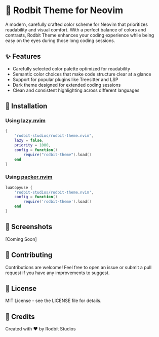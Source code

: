 # 🎨 Rodbit Theme for Neovim

A modern, carefully crafted color scheme for Neovim that prioritizes readability and visual comfort. With a perfect balance of colors and contrasts, Rodbit Theme enhances your coding experience while being easy on the eyes during those long coding sessions.

## ✨ Features

- Carefully selected color palette optimized for readability
- Semantic color choices that make code structure clear at a glance
- Support for popular plugins like Treesitter and LSP
- Dark theme designed for extended coding sessions
- Clean and consistent highlighting across different languages

## 🚀 Installation

### Using [lazy.nvim](https://github.com/folke/lazy.nvim)

```lua
{
    "rodbit-studios/rodbit-theme.nvim",
    lazy = false,
    priority = 1000,
    config = function()
        require("rodbit-theme").load()
    end
}
```

### Using [packer.nvim](https://github.com/wbthomason/packer.nvim)

```lua
luaCopyuse {
    'rodbit-studios/rodbit-theme.nvim',
    config = function()
        require('rodbit-theme').load()
    end
}
```

## 📸 Screenshots

[Coming Soon]

## 🤝 Contributing

Contributions are welcome! Feel free to open an issue or submit a pull request if you have any improvements to suggest.

## 📝 License

MIT License - see the LICENSE file for details.

## 💖 Credits

Created with ❤️ by Rodbit Studios
